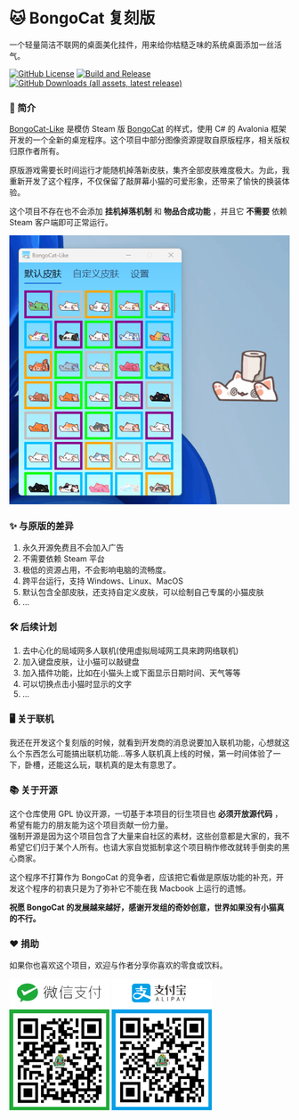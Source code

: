 # 🐱 BongoCat 复刻版
一个轻量简洁不联网的桌面美化挂件，用来给你枯糙乏味的系统桌面添加一丝活气。

[![GitHub License](https://img.shields.io/badge/license-GPL2.0-blue.svg)](https://github.com/WLongSAMA/BongoCatLike/blob/main/LICENSE.txt)
[![Build and Release](https://github.com/WLongSAMA/BongoCatLike/actions/workflows/build-and-release.yml/badge.svg)](https://github.com/WLongSAMA/BongoCatLike/actions/workflows/build-and-release.yml)
[![GitHub Downloads (all assets, latest release)](https://img.shields.io/github/downloads/WLongSAMA/BongoCatLike/latest/total)](https://github.com/WLongSAMA/BongoCatLike/releases/latest)

### 📑 简介

[BongoCat-Like](https://github.com/WLongSAMA/BongoCatLike) 是模仿 Steam 版 [BongoCat](https://store.steampowered.com/app/3419430/Bongo_Cat) 的样式，使用 C# 的 Avalonia 框架开发的一个全新的桌宠程序。这个项目中部分图像资源提取自原版程序，相关版权归原作者所有。

原版游戏需要长时间运行才能随机掉落新皮肤，集齐全部皮肤难度极大。为此，我重新开发了这个程序，不仅保留了敲屏幕小猫的可爱形象，还带来了愉快的换装体验。

这个项目不存在也不会添加 **挂机掉落机制** 和 **物品合成功能** ，并且它 **不需要** 依赖 Steam 客户端即可正常运行。

![截图预览](screenshots/demo.gif)

### ✨ 与原版的差异

1. 永久开源免费且不会加入广告
2. 不需要依赖 Steam 平台
3. 极低的资源占用，不会影响电脑的流畅度。
4. 跨平台运行，支持 Windows、Linux、MacOS
5. 默认包含全部皮肤，还支持自定义皮肤，可以绘制自己专属的小猫皮肤
6. ...

### 🛠️ 后续计划

1. 去中心化的局域网多人联机(使用虚拟局域网工具来跨网络联机)
2. 加入键盘皮肤，让小猫可以敲键盘
3. 加入插件功能，比如在小猫头上或下面显示日期时间、天气等等
4. 可以切换点击小猫时显示的文字
5. ...

### 🖥️ 关于联机

我还在开发这个复刻版的时候，就看到开发商的消息说要加入联机功能，心想就这么个东西怎么可能搞出联机功能...等多人联机真上线的时候，第一时间体验了一下，卧槽，还能这么玩，联机真的是太有意思了。

### 📚 关于开源

这个仓库使用 GPL 协议开源，一切基于本项目的衍生项目也 **必须开放源代码** ，希望有能力的朋友能为这个项目贡献一份力量。  
强制开源是因为这个项目包含了大量来自社区的素材，这些创意都是大家的，我不希望它们归于某个人所有。也请大家自觉抵制拿这个项目稍作修改就转手倒卖的黑心商家。  

这个程序不打算作为 BongoCat 的竞争者，应该把它看做是原版功能的补充，开发这个程序的初衷只是为了弥补它不能在我 Macbook 上运行的遗憾。  

**祝愿 BongoCat 的发展越来越好，感谢开发组的奇妙创意，世界如果没有小猫真的不行。**

### ❤️ 捐助

如果你也喜欢这个项目，欢迎与作者分享你喜欢的零食或饮料。

![Wechat](screenshots/wechat.png)
![Alipay](screenshots/alipay.png)

